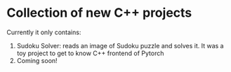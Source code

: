 # Collection of new C++ projects

Currently it only contains:
1. Sudoku Solver: reads an image of Sudoku puzzle and solves it. It was a toy project to get to know C++ frontend of Pytorch
2. Coming soon!
